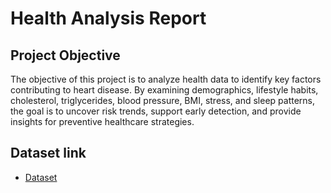 # Health Analysis Report 
## Project Objective 
The objective of this project is to analyze health data to identify key factors contributing to heart disease. By examining demographics, lifestyle habits, cholesterol, triglycerides, blood pressure, BMI, stress, and sleep patterns, the goal is to uncover risk trends, support early detection, and provide insights for preventive healthcare strategies.

## Dataset link
- <a href="https://github.com/gopikrishnan05/Data-Analytics-Dashboard/blob/main/Health1.csv"> Dataset </a>






